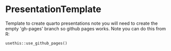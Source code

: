 # PresentationTemplate
Template to create quarto presentations note you will need to create the empty 'gh-pages' branch so github pages works. Note you can do this from R:
```
usethis::use_github_pages()
```
